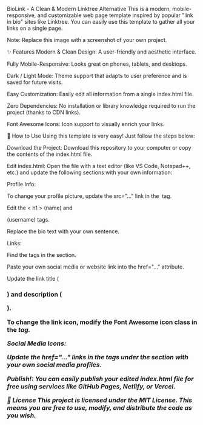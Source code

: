 BioLink - A Clean & Modern Linktree Alternative
This is a modern, mobile-responsive, and customizable web page template inspired by popular "link in bio" sites like Linktree. You can easily use this template to gather all your links on a single page.

Note: Replace this image with a screenshot of your own project.

✨ Features
Modern & Clean Design: A user-friendly and aesthetic interface.

Fully Mobile-Responsive: Looks great on phones, tablets, and desktops.

Dark / Light Mode: Theme support that adapts to user preference and is saved for future visits.

Easy Customization: Easily edit all information from a single index.html file.

Zero Dependencies: No installation or library knowledge required to run the project (thanks to CDN links).

Font Awesome Icons: Icon support to visually enrich your links.

🚀 How to Use
Using this template is very easy! Just follow the steps below:

Download the Project: Download this repository to your computer or copy the contents of the index.html file.

Edit index.html: Open the file with a text editor (like VS Code, Notepad++, etc.) and update the following sections with your own information:

Profile Info:

To change your profile picture, update the src="..." link in the <img> tag.

Edit the < h1 > (name) and <p> (username) tags.

Replace the bio text with your own sentence.

Links:

Find the <a> tags in the <!-- Links Section --> section.

Paste your own social media or website link into the href="..." attribute.

Update the link title (<h3>) and description (<p>).

To change the link icon, modify the Font Awesome icon class in the <i class="..."> tag.

Social Media Icons:

Update the href="..." links in the <a> tags under the <!-- Social Media Icons --> section with your own social media profiles.

Publish!: You can easily publish your edited index.html file for free using services like GitHub Pages, Netlify, or Vercel.

📜 License
This project is licensed under the MIT License. This means you are free to use, modify, and distribute the code as you wish.
